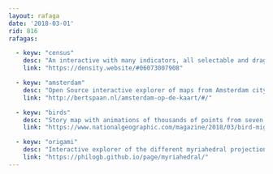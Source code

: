 ```yaml
---
layout: rafaga
date: '2018-03-01'
rid: 816
rafagas:

  - keyw: "census"
    desc: "An interactive with many indicators, all selectable and draggable to understand social and building patterns of the USA at the census level"
    link: "https://density.website/#06073007908"

  - keyw: "amsterdam"
    desc: "Open Source interactive explorer of maps from Amsterdam city imagery database, by date and located on a map"
    link: "http://bertspaan.nl/amsterdam-op-de-kaart/#/"

  - keyw: "birds"
    desc: "Story map with animations of thousands of points from seven American birds species locations and the incredible journey they do"
    link: "https://www.nationalgeographic.com/magazine/2018/03/bird-migration-interactive-maps/?beta=true"

  - keyw: "origami"
    desc: "Interactive explorer of the different myriahedral projections to unfold the Earth as an origami without distorting areas and angles"
    link: "https://philogb.github.io/page/myriahedral/"
---
```

